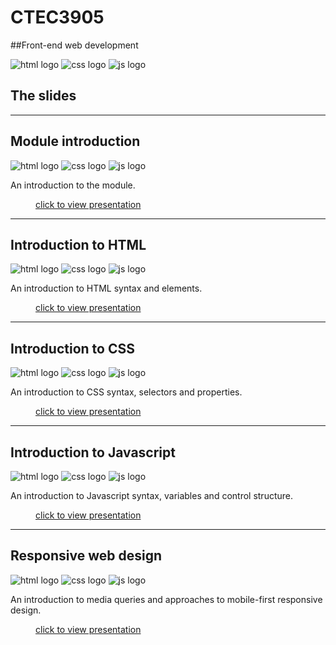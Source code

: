 # CTEC3905
##Front-end web development

<div class="flex-center intro">
	<img src="images/html.svg" alt="html logo">
	<img src="images/css.svg" alt="css logo">
	<img src="images/js.svg" alt="js logo">
</div>

## The slides

-----

<div class="larger space"></div>
<div class="center">
	<h2>Module introduction</h2>
	<div class="flex-center intro">
		<img src="images/html.svg" alt="html logo">
		<img src="images/css.svg" alt="css logo">
		<img src="images/js.svg" alt="js logo">
	</div>
	<p class="flex-center">
		An introduction to the module.
	</p>
</div>
<figure>
	<figcaption>
		<a href="?file=CTEC3905.md">click to view presentation</a>
	</figcaption>
</figure>

-----

<div class="larger space"></div>
<div class="center">
	<h2>Introduction to HTML</h2>
	<div class="flex-center intro">
		<img src="images/html.svg" alt="html logo">
		<img src="images/css.svg" alt="css logo">
		<img src="images/js.svg" alt="js logo">
	</div>
	<p class="flex-center">
		An introduction to HTML syntax and elements.
	</p>
</div>
<figure>
	<figcaption>
		<a href="?file=html.md">click to view presentation</a>
	</figcaption>
</figure>

-----

<div class="larger space"></div>
<div class="center">
	<h2>Introduction to CSS</h2>
	<div class="flex-center intro">
		<img src="images/html.svg" alt="html logo">
		<img src="images/css.svg" alt="css logo">
		<img src="images/js.svg" alt="js logo">
	</div>
	<p class="flex-center">
		An introduction to CSS syntax, selectors and properties.
	</p>
</div>
<figure>
	<figcaption>
		<a href="?file=css.md">click to view presentation</a>
	</figcaption>
</figure>

-----

<div class="larger space"></div>
<div class="center">
	<h2>Introduction to Javascript</h2>
	<div class="flex-center intro">
		<img src="images/html.svg" alt="html logo">
		<img src="images/css.svg" alt="css logo">
		<img src="images/js.svg" alt="js logo">
	</div>
	<p class="flex-center">
		An introduction to Javascript syntax, variables and control structure.
	</p>
</div>
<figure>
	<figcaption>
		<a href="?file=js.md">click to view presentation</a>
	</figcaption>
</figure>

-----

<div class="larger space"></div>
<div class="center">
	<h2>Responsive web design</h2>
	<div class="flex-center intro">
		<img src="images/html.svg" alt="html logo">
		<img src="images/css.svg" alt="css logo">
		<img src="images/js.svg" alt="js logo">
	</div>
	<p class="flex-center">
		An introduction to media queries and approaches to mobile-first responsive design.
	</p>
</div>
<figure>
	<figcaption>
		<a href="?file=responsive.md">click to view presentation</a>
	</figcaption>
</figure>
